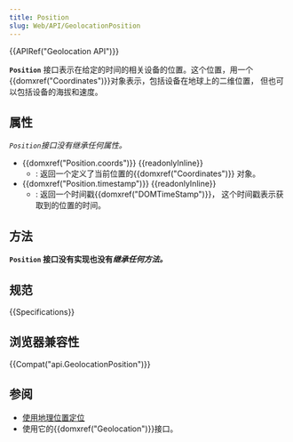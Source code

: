 ```yaml
---
title: Position
slug: Web/API/GeolocationPosition
---
```


{{APIRef("Geolocation API")}}

**`Position`** 接口表示在给定的时间的相关设备的位置。这个位置，用一个{{domxref("Coordinates")}}对象表示，包括设备在地球上的二维位置， 但也可以包括设备的海拔和速度。

## 属性

_`Position`接口没有继承任何属性。_

- {{domxref("Position.coords")}} {{readonlyInline}}
  - : 返回一个定义了当前位置的{{domxref("Coordinates")}} 对象。
- {{domxref("Position.timestamp")}} {{readonlyInline}}
  - : 返回一个时间戳{{domxref("DOMTimeStamp")}}， 这个时间戳表示获取到的位置的时间。

## 方法

**`Position` 接口没有实现也没有*继承任何方法。***

## 规范

{{Specifications}}

## 浏览器兼容性

{{Compat("api.GeolocationPosition")}}

## 参阅

- [使用地理位置定位](/zh-CN/docs/Web/API/Geolocation/Using_geolocation)
- 使用它的{{domxref("Geolocation")}}接口。
